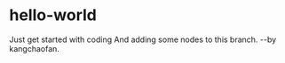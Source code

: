 # hello-world
Just get started with coding
And adding some nodes to this branch.  --by kangchaofan.
